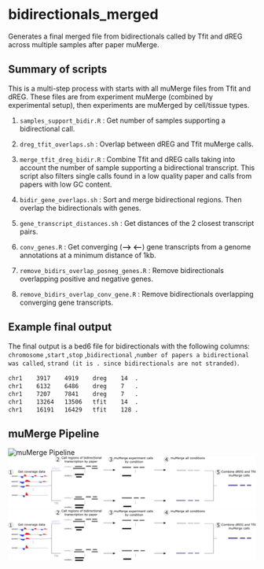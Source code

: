 # bidirectionals_merged

Generates a final merged file from bidirectionals called by Tfit and dREG across multiple samples after paper muMerge.

## Summary of scripts

This is a multi-step process with starts with all muMerge files from Tfit and dREG. These files are from experiment muMerge (combined by experimental setup), then experiments are muMerged by cell/tissue types.

1. `samples_support_bidir.R` : Get number of samples supporting a bidirectional call.

2. `dreg_tfit_overlaps.sh` : Overlap between dREG and Tfit muMerge calls.

3. `merge_tfit_dreg_bidir.R` : Combine Tfit and dREG calls taking into account the number of sample supporting a bidirectional transcript. This script also filters single calls found in a low quality paper and calls from papers with low GC content.

4. `bidir_gene_overlaps.sh` : Sort and merge bidirectional regions. Then overlap the bidirectionals with genes.

5. `gene_transcript_distances.sh` : Get distances of the 2 closest transcript pairs.

6. `conv_genes.R` : Get converging (**--> <--**) gene transcripts from a genome annotations at a minimum distance of 1kb.

7. `remove_bidirs_overlap_posneg_genes.R` : Remove bidirectionals overlapping positive and negative genes.

8. `remove_bidirs_overlap_conv_gene.R` : Remove bidirectionals overlapping converging gene transcripts.

## Example final output

The final output is a bed6 file for bidirectionals with the following columns: `chromosome` ,`start` ,`stop` ,`bidirectional` ,`number of papers a bidirectional was called`, `strand (it is . since bidirectionals are not stranded)`.

```
chr1	3917	4919	dreg	14	.
chr1	6132	6486	dreg	7	.
chr1	7207	7841	dreg	7	.
chr1	13264	13506	tfit	14	.
chr1	16191	16429	tfit	128	.
```
## muMerge Pipeline

![muMerge Pipeline](https://github.com/Dowell-Lab/bidirectionals_merged/tree/main/README_images/muMerge_strategy_version3.png)
![muMerge Pipeline](README_images/muMerge_strategy_version3.png)
![muMerge Pipeline](https://github.com/Dowell-Lab/bidirectionals_merged/blob/main/README_images/muMerge_strategy_version3.png)